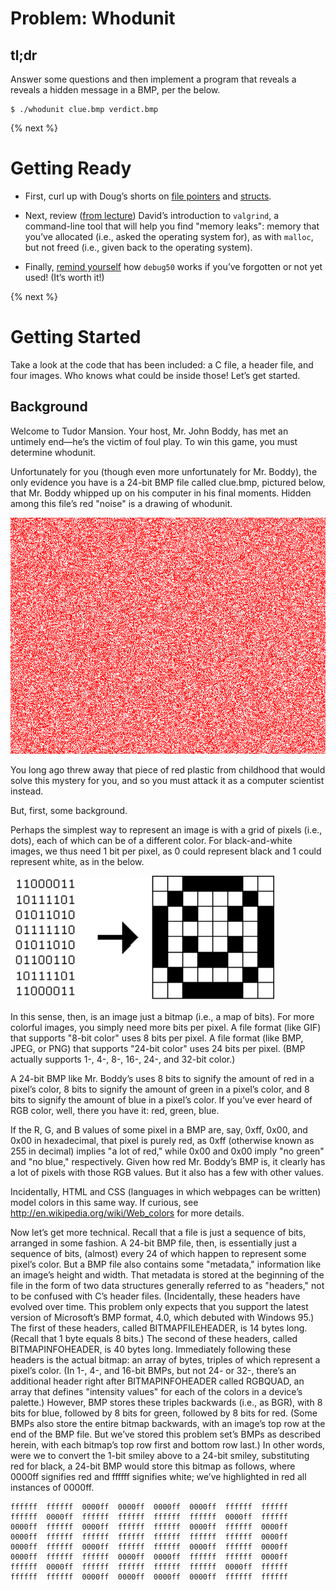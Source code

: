 # Problem: Whodunit

## tl;dr

Answer some questions and then implement a program that reveals a reveals a hidden message in a BMP, per the below.

```
$ ./whodunit clue.bmp verdict.bmp
```

{% next %}

# Getting Ready

- First, curl up with Doug’s shorts on [file pointers](https://youtu.be/bOF-SpEAYgk) and [structs](https://youtu.be/N5pA7RvvQDg).

- Next, review ([from lecture](https://youtu.be/ed2lnJNf7HU)) David’s introduction to `valgrind`, a command-line tool that will help you find "memory leaks": memory that you’ve allocated (i.e., asked the operating system for), as with `malloc`, but not freed (i.e., given back to the operating system).

- Finally, [remind yourself](https://youtu.be/VtkMZjvvKaU) how `debug50` works if you’ve forgotten or not yet used! (It’s worth it!)

{% next %}

# Getting Started

Take a look at the code that has been included: a C file, a header file, and four images. Who knows what could be inside those! Let’s get started.

## Background

Welcome to Tudor Mansion. Your host, Mr. John Boddy, has met an untimely end—he’s the victim of foul play. To win this game, you must determine whodunit.

Unfortunately for you (though even more unfortunately for Mr. Boddy), the only evidence you have is a 24-bit BMP file called clue.bmp, pictured below, that Mr. Boddy whipped up on his computer in his final moments. Hidden among this file’s red "noise" is a drawing of whodunit.

![clue.bmp](clue.bmp)

You long ago threw away that piece of red plastic from childhood that would solve this mystery for you, and so you must attack it as a computer scientist instead.

But, first, some background.

Perhaps the simplest way to represent an image is with a grid of pixels (i.e., dots), each of which can be of a different color. For black-and-white images, we thus need 1 bit per pixel, as 0 could represent black and 1 could represent white, as in the below.

![group of pixels](pixels.png)

In this sense, then, is an image just a bitmap (i.e., a map of bits). For more colorful images, you simply need more bits per pixel. A file format (like GIF) that supports "8-bit color" uses 8 bits per pixel. A file format (like BMP, JPEG, or PNG) that supports "24-bit color" uses 24 bits per pixel. (BMP actually supports 1-, 4-, 8-, 16-, 24-, and 32-bit color.)

A 24-bit BMP like Mr. Boddy’s uses 8 bits to signify the amount of red in a pixel’s color, 8 bits to signify the amount of green in a pixel’s color, and 8 bits to signify the amount of blue in a pixel’s color. If you’ve ever heard of RGB color, well, there you have it: red, green, blue.

If the R, G, and B values of some pixel in a BMP are, say, 0xff, 0x00, and 0x00 in hexadecimal, that pixel is purely red, as 0xff (otherwise known as 255 in decimal) implies "a lot of red," while 0x00 and 0x00 imply "no green" and "no blue," respectively. Given how red Mr. Boddy’s BMP is, it clearly has a lot of pixels with those RGB values. But it also has a few with other values.

Incidentally, HTML and CSS (languages in which webpages can be written) model colors in this same way. If curious, see http://en.wikipedia.org/wiki/Web_colors for more details.

Now let’s get more technical. Recall that a file is just a sequence of bits, arranged in some fashion. A 24-bit BMP file, then, is essentially just a sequence of bits, (almost) every 24 of which happen to represent some pixel’s color. But a BMP file also contains some "metadata," information like an image’s height and width. That metadata is stored at the beginning of the file in the form of two data structures generally referred to as "headers," not to be confused with C’s header files. (Incidentally, these headers have evolved over time. This problem only expects that you support the latest version of Microsoft’s BMP format, 4.0, which debuted with Windows 95.) The first of these headers, called BITMAPFILEHEADER, is 14 bytes long. (Recall that 1 byte equals 8 bits.) The second of these headers, called BITMAPINFOHEADER, is 40 bytes long. Immediately following these headers is the actual bitmap: an array of bytes, triples of which represent a pixel’s color. (In 1-, 4-, and 16-bit BMPs, but not 24- or 32-, there’s an additional header right after BITMAPINFOHEADER called RGBQUAD, an array that defines "intensity values" for each of the colors in a device’s palette.) However, BMP stores these triples backwards (i.e., as BGR), with 8 bits for blue, followed by 8 bits for green, followed by 8 bits for red. (Some BMPs also store the entire bitmap backwards, with an image’s top row at the end of the BMP file. But we’ve stored this problem set’s BMPs as described herein, with each bitmap’s top row first and bottom row last.) In other words, were we to convert the 1-bit smiley above to a 24-bit smiley, substituting red for black, a 24-bit BMP would store this bitmap as follows, where 0000ff signifies red and ffffff signifies white; we’ve highlighted in red all instances of 0000ff.

```
ffffff  ffffff  0000ff  0000ff  0000ff  0000ff  ffffff  ffffff
ffffff  0000ff  ffffff  ffffff  ffffff  ffffff  0000ff  ffffff
0000ff  ffffff  0000ff  ffffff  ffffff  0000ff  ffffff  0000ff
0000ff  ffffff  ffffff  ffffff  ffffff  ffffff  ffffff  0000ff
0000ff  ffffff  0000ff  ffffff  ffffff  0000ff  ffffff  0000ff
0000ff  ffffff  ffffff  0000ff  0000ff  ffffff  ffffff  0000ff
ffffff  0000ff  ffffff  ffffff  ffffff  ffffff  0000ff  ffffff
ffffff  ffffff  0000ff  0000ff  0000ff  0000ff  ffffff  ffffff
```

